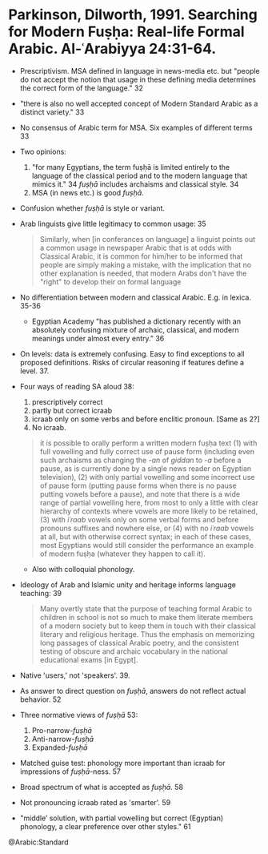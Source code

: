 # Parkinson, Dilworth, 1991. Searching for Modern Fuṣḥa: Real-life Formal Arabic. Al-ʿArabiyya 24:31-64.

- Prescriptivism. MSA defined in language in news-media etc. but "people do not accept the notion that usage in these defining media determines the correct form of the language." 32

- "there is also no well accepted concept of Modern Standard Arabic as a distinct variety." 33

- No consensus of Arabic term for MSA. Six examples of different terms 33

- Two opinions:
  1. "for many Egyptians, the term fuṣḥā is limited entirely  to the language of the classical period and to the modern language that mimics it." 34 *fuṣḥā* includes archaisms and classical style. 34
  2. MSA (in news etc.) is good *fuṣḥā*.

- Confusion whether *fuṣḥā* is style or variant.

- Arab linguists give little legitimacy to common usage: 35

  > Similarly, when [in conferances on language] a linguist points out a common usage in newspaper Arabic that is at odds with Classical Arabic, it is common for him/her to be informed that people are simply making a mistake, with the implication that no other explanation is needed, that modern Arabs don't have the "right" to develop their on formal language 

- No differentiation between modern and classical Arabic. E.g. in lexica. 35-36
  - Egyptian Academy "has published a dictionary recently with an absolutely confusing mixture of archaic, classical, and modern meanings under almost every entry." 36

- On levels: data is extremely confusing. Easy to find exceptions to all proposed definitions. Risks of circular reasoning if features define a level. 37. 

- Four ways of reading SA aloud 38:
  1. prescriptively correct
  2. partly but correct icraab
  3. icraab only on some verbs and before enclitic pronoun. [Same as 2?]
  4. No icraab.

  > it is possible to orally perform a written modern fuṣḥa text (1) with full vowelling and fully correct use of pause form (including even such archaisms as changing the *-an* of *giddan* to *-a* before a pause, as is currently done by a single news reader on Egyptian television), (2) with only partial vowelling and some incorrect use of pause form (putting pause forms when there is no pause putting vowels before a pause), and note that there is a wide range of partial vowelling here, from most to only a little with clear hierarchy of contexts where vowels are more likely to be retained, (3) with *iʿraab* vowels only on some verbal forms and before pronouns suffixes and nowhere else, or (4) with no *iʿraab* vowels at all, but with otherwise correct syntax; in each of these cases, most Egyptians would still consider the performance an example of modern fuṣḥa (whatever they happen to call it).   

  - Also with colloquial phonology.

- Ideology of Arab and Islamic unity and heritage informs language teaching: 39 

    > Many overtly state that the purpose of teaching formal Arabic to children in school is not so much to make them literate members of a modern society but to keep them in touch with their classical literary and religious heritage. Thus the emphasis on memorizing long passages of classical Arabic poetry, and the consistent testing of obscure and archaic vocabulary in the national educational exams [in Egypt]. 

- Native 'users,' not 'speakers'. 39.

- As answer to direct question on *fuṣḥā*, answers do not reflect actual behavior. 52

- Three normative views of *fuṣḥā* 53:
    1. Pro-narrow-*fuṣḥā*
    2. Anti-narrow-*fuṣḥā*
    3. Expanded-*fuṣḥā*

- Matched guise test: phonology more important than icraab for impressions of *fuṣḥā*-ness. 57

- Broad spectrum of what is accepted as *fuṣḥā*. 58

- Not pronouncing icraab rated as 'smarter'. 59

- "middle’ solution, with partial vowelling but correct (Egyptian) phonology, a clear preference over other styles." 61

@Arabic:Standard
